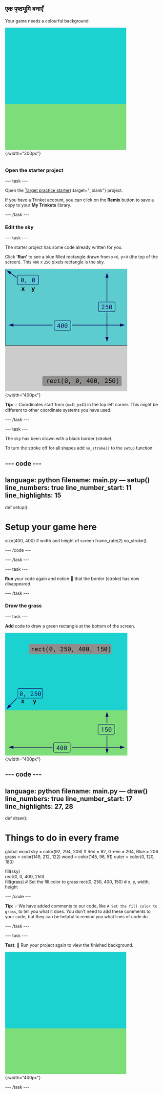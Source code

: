## एक पृष्ठभूमि बनाएँ

<div style="display: flex; flex-wrap: wrap">
<div style="flex-basis: 200px; flex-grow: 1; margin-right: 15px;">
Your game needs a colourful background.
</div>
<div>

![आउटपुट जहां पृष्ठभूमि बनाने के लिए एक आसमान-रंग वाली रेक्टेंगल घास-रंग वाली रेक्टेंगल के ऊपर हैं।](images/background.png){:width="300px"}

</div>
</div>

### Open the starter project

--- task ---

Open the [Target practice starter](https://trinket.io/python/9973649e5c){:target="_blank"} project.

If you have a Trinket account, you can click on the **Remix** button to save a copy to your **My Trinkets** library.

--- /task ---

### Edit the sky

--- task ---

The starter project has some code already written for you.

Click **'Run'** to see a blue filled rectangle drawn from x=`0`, y=`0` (the top of the screen). This `400` x `250` pixels rectangle is the sky.

![A blue rectangle with a black border around it, above a grey rectangle. The top left corner of the canvas is marked as x=0, y=0 this is the origin of the rectangle. The width is highlighted as 400 and the height as 250. The code rect(0, 0, 400, 250) is shown.](images/sky_stroke.png){:width="400px"}

**Tip:** 💡 Coordinates start from (x=0, y=0) in the top left corner. This might be different to other coordinate systems you have used.

--- /task ---

--- task ---

The sky has been drawn with a black border (stroke).

To turn the stroke off for all shapes add `no_stroke()` to the `setup` function:

--- code ---
---
language: python filename: main.py — setup() line_numbers: true line_number_start: 11
line_highlights: 15
---
def setup():
# Setup your game here
  size(400, 400) # width and height of screen frame_rate(2) no_stroke()

--- /code ---

--- /task ---

--- task ---

**Run** your code again and notice 👀 that the border (stroke) has now disappeared.

--- /task ---

### Draw the grass

--- task ---

**Add** code to draw a green rectangle at the bottom of the screen.

![The output area with a sky-coloured rectangle above a grass-coloured rectangle to create the background. The top left corner of the rectangle is marked as x=0, y=250 this is the origin of the rectangle. The width is highlighted as 400 and the height as 150. The code rect(0, 250, 400, 150) is shown.](images/green-grass.png){:width="400px"}

--- code ---
---
language: python filename: main.py — draw() line_numbers: true line_number_start: 17
line_highlights: 27, 28
---
def draw():
# Things to do in every frame
  global wood sky = color(92, 204, 206) # Red = 92, Green = 204, Blue = 206 grass = color(149, 212, 122) wood = color(145, 96, 51) outer = color(0, 120, 180)

  fill(sky)     
rect(0, 0, 400, 250)     
fill(grass) # Set the fill color to grass rect(0, 250, 400, 150) # x, y, width, height

--- /code ---

**Tip:** 💡 We have added comments to our code, like `# Set the fill color to grass`, to tell you what it does. You don't need to add these comments to your code, but they can be helpful to remind you what lines of code do.

--- /task ---

--- task ---

**Test:** 🔄 Run your project again to view the finished background.

![The output area with a sky-coloured rectangle above a grass-coloured rectangle to create the background.](images/background.png){:width="400px"}

--- /task ---

